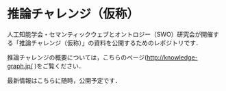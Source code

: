 # 推論チャレンジ（仮称）
人工知能学会・セマンティックウェブとオントロジー（SWO）研究会が開催する「推論チャレンジ（仮称）」の資料を公開するためのレポジトリです．　　

推論チャレンジの概要については，こちらのページ(http://knowledge-graph.jp/ )をご覧ください．　　

最新情報はこちらに随時，公開予定です．　　


